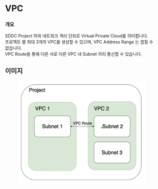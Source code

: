 # VPC

### 개요

SDDC Project 하위 네트워크 격리 단위로 Virtual Private Cloud를 의미합니다. \
프로젝트 별 최대 3개의 VPC를 생성할 수 있으며, VPC Address Range 는 겹칠 수 없습니다.\
VPC Route을 통해 다른 서로 다른 VPC 내 Subnet 끼리 통신할 수 있습니다.

## 이미지

<figure><img src="../../.gitbook/assets/vpc-info.png" alt=""><figcaption></figcaption></figure>
